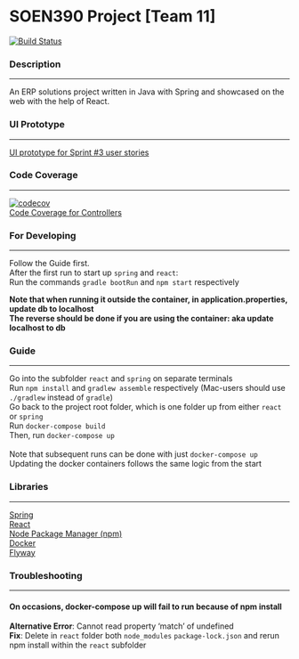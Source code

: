 # SOEN390 Project [Team 11]
[![Build Status](https://travis-ci.com/Solunra/SOEN390-team11.svg?token=qjefmiJCZRcnxVWWGqs5&branch=main)](https://travis-ci.com/Solunra/SOEN390-team11)
### Description

---
An ERP solutions project written in Java with Spring and showcased on the web with the help of React.

### UI Prototype

---
[UI prototype for Sprint #3 user stories](https://www.figma.com/proto/nsL7XStjNrl9ObZfgLrQ0h/ERP-for-Sprint-%233-user-stories?node-id=411%3A131&scaling=scale-down/)

### Code Coverage

---
[![codecov](https://codecov.io/gh/Solunra/SOEN390-team11/branch/main/graph/badge.svg?token=GM2SQ4TIGU)](https://codecov.io/gh/Solunra/SOEN390-team11) \
[Code Coverage for Controllers](https://codecov.io/gh/Solunra/SOEN390-team11/tree/main/spring/src/main/java/com/soen390/team11/controller)
### For Developing

---
Follow the Guide first.\
After the first run to start up `spring` and `react`:\
Run the commands `gradle bootRun` and `npm start` respectively

**Note that when running it outside the container, in application.properties, update db to localhost**\
**The reverse should be done if you are using the container: aka update localhost to db**
### Guide

---
Go into the subfolder `react` and `spring` on separate terminals\
Run `npm install` and `gradlew assemble` respectively (Mac-users should use `./gradlew` instead of `gradle`)\
Go back to the project root folder, which is one folder up from either `react` or `spring`\
Run `docker-compose build`\
Then, run `docker-compose up`\
\
Note that subsequent runs can be done with just `docker-compose up`\
Updating the docker containers follows the same logic from the start


### Libraries 

---
[Spring](https://spring.io/) \
[React](https://reactjs.org/) \
[Node Package Manager (npm)](https://www.npmjs.com/) \
[Docker](https://www.docker.com/) \
[Flyway](https://flywaydb.org/)

### Troubleshooting

---
#### On occasions, docker-compose up will fail to run because of npm install 
**Alternative Error**: Cannot read property ‘match’ of undefined\
**Fix**: Delete in `react` folder both `node_modules` `package-lock.json` and rerun npm install within the `react` subfolder
